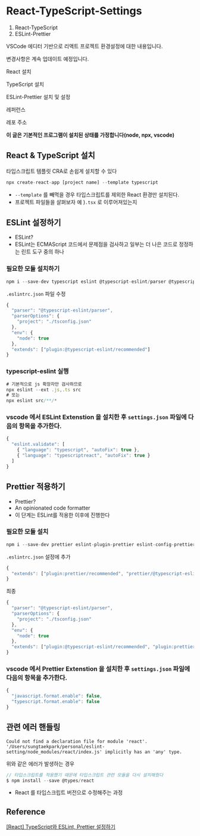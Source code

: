 # React-TypeScript-Settings
1. React-TypeScript
2. ESLint-Prettier

VSCode 에디터 기반으로 리액트 프로젝트 환경설정에 대한 내용입니다.

변경사항은 계속 업데이트 예정입니다.

React 설치

TypeScript 설치

ESLint-Prettier 설치 및 설정

레퍼런스

레포 주소

**이 글은 기본적인 프로그램이 설치된 상태를 가정합니다(node, npx, vscode)**

## React & TypeScript 설치

타입스크립트 템플릿 CRA로 손쉽게 설치할 수 있다

```jsx
npx create-react-app [project name] --template typescript
```

- `--template` 를 빼먹을 경우 타입스크립트를 제외한 React 환경만 설치된다.
- 프로젝트 파일들을 살펴보자 예 )`.tsx` 로 이루어져있는지

## ESLint 설정하기

- ESLint? 
- ESLint는 ECMAScript 코드에서 문제점을 검사하고 일부는 더 나은 코드로 정정하는 린트 도구 중의 하나

### 필요한 모듈 설치하기

```jsx
npm i --save-dev typescript eslint @typescript-eslint/parser @typescript-eslint/eslint-plugin
```

`.eslintrc.json` 파일 수정

```jsx
{
  "parser": "@typescript-eslint/parser",
  "parserOptions": {
    "project": "./tsconfig.json"
  },
  "env": {
    "node": true
  },
  "extends": ["plugin:@typescript-eslint/recommended"]
}
```

### typescript-eslint 실행

```jsx
# 기본적으로 js 확장자만 검사하므로
npx eslint --ext .js,.ts src
# 또는
npx eslint src/**/*
```

### vscode 에서 ESLint Extenstion 을 설치한 후 `settings.json` 파일에 다음의 항목을 추가한다.

```jsx
{
  "eslint.validate": [
    { "language": "typescript", "autoFix": true },
    { "language": "typescriptreact", "autoFix": true }
  ]
}
```

## Prettier 적용하기

- Prettier?
- An opinionated code formatter
- 이 단계는 ESLint를 적용한 이후에 진행한다

### 필요한 모듈 설치

```jsx
npm i --save-dev prettier eslint-plugin-prettier eslint-config-prettier
```

`.eslintrc.json` 설정에 추가

```jsx
{
  "extends": ["plugin:prettier/recommended", "prettier/@typescript-eslint"]
}
```

최종

```jsx
{
  "parser": "@typescript-eslint/parser",
  "parserOptions": {
    "project": "./tsconfig.json"
  },
  "env": {
    "node": true
  },
  "extends": ["plugin:@typescript-eslint/recommended", "plugin:prettier/recommended", "prettier/@typescript-eslint"]
}
```

### vscode 에서 Prettier Extenstion 을 설치한 후 `settings.json` 파일에 다음의 항목을 추가한다.

```jsx
{
  "javascript.format.enable": false,
  "typescript.format.enable": false
}
```

## 관련 에러 핸들링

`Could not find a declaration file for module 'react'. '/Users/sungtaekpark/personal/eslint-setting/node_modules/react/index.js' implicitly has an 'any' type.`

 위와 같은 에러가 발생하는 경우

```jsx
// 타입스크립트를 적용했기 때문에 타입스크립트 관련 모듈을 다시 설치해줬다
$ npm install --save @types/react
```

- React 를 타입스크립트 버전으로 수정해주는 과정

## Reference

[[React] TypeScript와 ESLint, Prettier 설정하기](https://gingerkang.tistory.com/98)